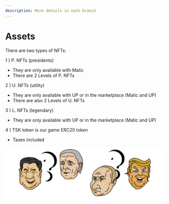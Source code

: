 ```yaml
---
description: More details in each branch
---
```


# Assets

There are two types of NFTs:

1 ) P. NFTs (presidents)

* They are only available with Matic
* There are 2 Levels of P. NFTs

2 ) U. NFTs (utility)

* They are only available with UP or in the marketplace (Matic and UP)
* There are also 2 Levels of U. NFTs

3 ) L. NFTs (legendary)

* They are only available with UP or in the marketplace (Matic and UP)

4 ) TSK token is our game ERC20 token

* Taxes included

![](../.gitbook/assets/faces.jpg)

